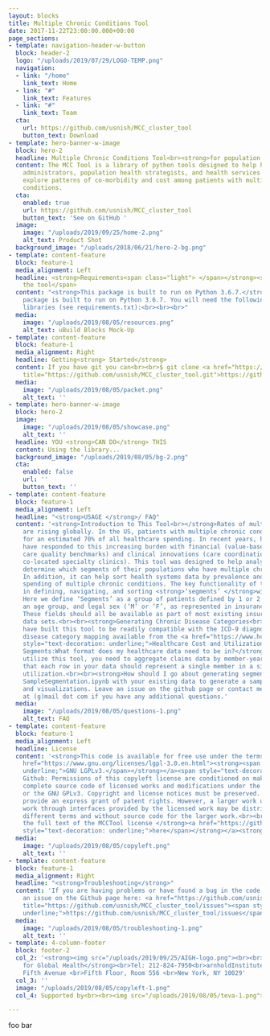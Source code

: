 ```yaml
---
layout: blocks
title: Multiple Chronic Conditions Tool
date: 2017-11-22T23:00:00.000+00:00
page_sections:
- template: navigation-header-w-button
  block: header-2
  logo: "/uploads/2019/07/29/LOGO-TEMP.png"
  navigation:
  - link: "/home"
    link_text: Home
  - link: "#"
    link_text: Features
  - link: "#"
    link_text: Team
  cta:
    url: https://github.com/usnish/MCC_cluster_tool
    button_text: Download
- template: hero-banner-w-image
  block: hero-2
  headline: Multiple Chronic Conditions Tool<br><strong>for population health analytics</strong>
  content: The MCC Tool is a library of python tools designed to help health system
    administrators, population health strategists, and health services researchers
    explore patterns of co-morbidity and cost among patients with multiple chronic
    conditions.
  cta:
    enabled: true
    url: https://github.com/usnish/MCC_cluster_tool
    button_text: 'See on GitHub '
  image:
    image: "/uploads/2019/09/25/home-2.png"
    alt_text: Product Shot
  background_image: "/uploads/2018/06/21/hero-2-bg.png"
- template: content-feature
  block: feature-1
  media_alignment: Left
  headline: <strong>Requirements<span class="light"> </span></strong><span class="light">for
    the tool</span>
  content: "<strong>This package is built to run on Python 3.6.7.</strong><br><br>This
    package is built to run on Python 3.6.7. You will need the following additional
    libraries (see requirements.txt):<br><br><br>"
  media:
    image: "/uploads/2019/08/05/resources.png"
    alt_text: uBuild Blocks Mock-Up
- template: content-feature
  block: feature-1
  media_alignment: Right
  headline: Getting<strong> Started</strong>
  content: If you have git you can<br><br>$ git clone <a href="https://github.com/usnish/MCC_cluster_tool.git"
    title="https://github.com/usnish/MCC_cluster_tool.git">https://github.com/usnish/MCC_cluster_tool.git</a>
  media:
    image: "/uploads/2019/08/05/packet.png"
    alt_text: ''
- template: hero-banner-w-image
  block: hero-2
  image:
    image: "/uploads/2019/08/05/showcase.png"
    alt_text: ''
  headline: YOU <strong>CAN DO</strong> THIS
  content: Using the library...
  background_image: "/uploads/2019/08/05/bg-2.png"
  cta:
    enabled: false
    url: ''
    button_text: ''
- template: content-feature
  block: feature-1
  media_alignment: Left
  headline: "<strong>USAGE </strong>/ FAQ"
  content: '<strong>Introduction to This Tool<br></strong>Rates of multimorbidity
    are rising globally. In the US, patients with multiple chronic conditions account
    for an estimated 70% of all healthcare spending. In recent years, health systems
    have responded to this increasing burden with financial (value-based financing,
    care quality benchmarks) and clinical innovations (care coordination programs,
    co-located specialty clinics). This tool was designed to help analysts and researchers
    determine which segments of their populations who have multiple chronic conditions.
    In addition, it can help sort health systems data by prevalence and attributed
    spending of multiple chronic conditions. The key functionality of this tool lies
    in defining, navigating, and sorting <strong>‘segments’ </strong>within a population.
    Here we define ‘Segments’ as a group of patients defined by 1 or 2 chronic conditions,
    an age group, and legal sex (‘M’ or ‘F’, as represented in insurance claims data).
    These fields should all be available as part of most existing insurance claim
    data sets.<br><br><strong>Generating Chronic Disease Categories<br></strong>We
    have built this tool to be readily compatible with the ICD-9 diagnosis code: chronic
    disease category mapping available from the <a href="https://www.hcup-us.ahrq.gov/toolssoftware/chronic/chronic.jsp"><span
    style="text-decoration: underline;">Healthcare Cost and Utilization Project</span></a>.<br><br><strong>Generating
    Segments:What format does my healthcare data need to be in?</strong>In order to
    utilize this tool, you need to aggregate claims data by member-year. This means
    that each row in your data should represent a single member in a single year of
    utilization.<br><br><strong>How should I go about generating segments?<br></strong>Utilize
    SampleSegmentation.ipynb with your existing data to generate a sample set of segments
    and visualizations. Leave an issue on the github page or contact me at usnishm
    at (g)mail dot com if you have any additional questions.'
  media:
    image: "/uploads/2019/08/05/questions-1.png"
    alt_text: FAQ
- template: content-feature
  block: feature-1
  media_alignment: Left
  headline: License
  content: '<strong>This code is available for free use under the terms of the </strong><a
    href="https://www.gnu.org/licenses/lgpl-3.0.en.html"><strong><span style="text-decoration:
    underline;">GNU LGPLv3.</span></strong></a><span style="text-decoration: underline;"><br></span>Per
    Github: Permissions of this copyleft license are conditioned on making available
    complete source code of licensed works and modifications under the same license
    or the GNU GPLv3. Copyright and license notices must be preserved. Contributors
    provide an express grant of patent rights. However, a larger work using the licensed
    work through interfaces provided by the licensed work may be distributed under
    different terms and without source code for the larger work.<br><br><strong>Read
    the full text of the MCCTool license </strong><a href="https://github.com/usnish/MCC_cluster_tool/blob/master/LICENSE"><strong><span
    style="text-decoration: underline;">here</span></strong></a><strong>.</strong>'
  media:
    image: "/uploads/2019/08/05/copyleft.png"
    alt_text: ''
- template: content-feature
  block: feature-1
  media_alignment: Right
  headline: "<strong>Troubleshooting</strong>"
  content: 'If you are having problems or have found a bug in the code, please raise
    an issue on the Github page here: <a href="https://github.com/usnish/MCC_cluster_tool/issues"
    title="https://github.com/usnish/MCC_cluster_tool/issues"><span style="text-decoration:
    underline;">https://github.com/usnish/MCC_cluster_tool/issues</span></a>'
  media:
    image: "/uploads/2019/08/05/troubleshooting-1.png"
    alt_text: ''
- template: 4-column-footer
  block: footer-2
  col_2: '<strong><img src="/uploads/2019/09/25/AIGH-logo.png"><br><br>Arnhold Institute
    for Global Health</strong><br>Tel: 212-824-7950<br>arnholdInstitute@mssm.edu<br><br>1216
    Fifth Avenue <br>Fifth Floor, Room 556 <br>New York, NY 10029'
  col_3: ''
  image: "/uploads/2019/08/05/copyleft-1.png"
  col_4: Supported by<br><br><img src="/uploads/2019/08/05/teva-1.png">

---
```

foo bar